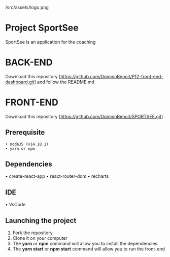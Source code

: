 /src/assets/logo.png

# Project SportSee

SportSee is an application for the coaching

# BACK-END

Download this repository
[https://github.com/DomninBenoit/P12-front-end-dashboard.git]
and follow the README.md

# FRONT-END

Download this repository
[https://github.com/DomninBenoit/SPORTSEE.git]

## Prerequisite

```
• nodeJS (v14.18.1)
• yarn or npm
```

## Dependencies

• create-react-app
• react-router-dom
• recharts

## IDE

• VsCode

## Launching the project

1. Fork the repository.
2. Clone it on your computer
3. The **yarn** or **npm** command will allow you to install the dependencies.
4. The **yarn start** or **npm start** command will allow you to run the front-end

